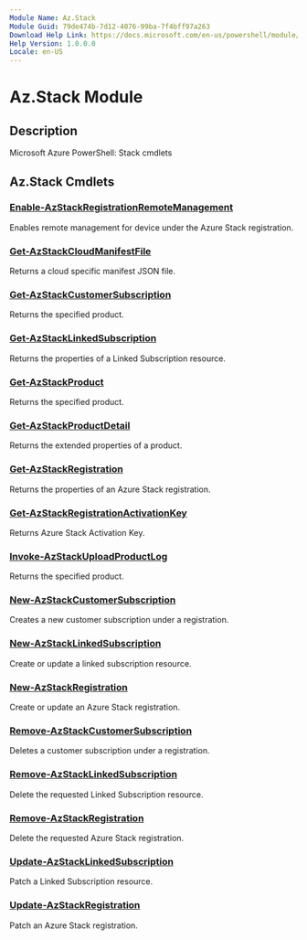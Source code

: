 ```yaml
---
Module Name: Az.Stack
Module Guid: 79de474b-7d12-4076-99ba-7f4bff97a263
Download Help Link: https://docs.microsoft.com/en-us/powershell/module/az.stack
Help Version: 1.0.0.0
Locale: en-US
---
```


# Az.Stack Module
## Description
Microsoft Azure PowerShell: Stack cmdlets

## Az.Stack Cmdlets
### [Enable-AzStackRegistrationRemoteManagement](Enable-AzStackRegistrationRemoteManagement.md)
Enables remote management for device under the Azure Stack registration.

### [Get-AzStackCloudManifestFile](Get-AzStackCloudManifestFile.md)
Returns a cloud specific manifest JSON file.

### [Get-AzStackCustomerSubscription](Get-AzStackCustomerSubscription.md)
Returns the specified product.

### [Get-AzStackLinkedSubscription](Get-AzStackLinkedSubscription.md)
Returns the properties of a Linked Subscription resource.

### [Get-AzStackProduct](Get-AzStackProduct.md)
Returns the specified product.

### [Get-AzStackProductDetail](Get-AzStackProductDetail.md)
Returns the extended properties of a product.

### [Get-AzStackRegistration](Get-AzStackRegistration.md)
Returns the properties of an Azure Stack registration.

### [Get-AzStackRegistrationActivationKey](Get-AzStackRegistrationActivationKey.md)
Returns Azure Stack Activation Key.

### [Invoke-AzStackUploadProductLog](Invoke-AzStackUploadProductLog.md)
Returns the specified product.

### [New-AzStackCustomerSubscription](New-AzStackCustomerSubscription.md)
Creates a new customer subscription under a registration.

### [New-AzStackLinkedSubscription](New-AzStackLinkedSubscription.md)
Create or update a linked subscription resource.

### [New-AzStackRegistration](New-AzStackRegistration.md)
Create or update an Azure Stack registration.

### [Remove-AzStackCustomerSubscription](Remove-AzStackCustomerSubscription.md)
Deletes a customer subscription under a registration.

### [Remove-AzStackLinkedSubscription](Remove-AzStackLinkedSubscription.md)
Delete the requested Linked Subscription resource.

### [Remove-AzStackRegistration](Remove-AzStackRegistration.md)
Delete the requested Azure Stack registration.

### [Update-AzStackLinkedSubscription](Update-AzStackLinkedSubscription.md)
Patch a Linked Subscription resource.

### [Update-AzStackRegistration](Update-AzStackRegistration.md)
Patch an Azure Stack registration.

